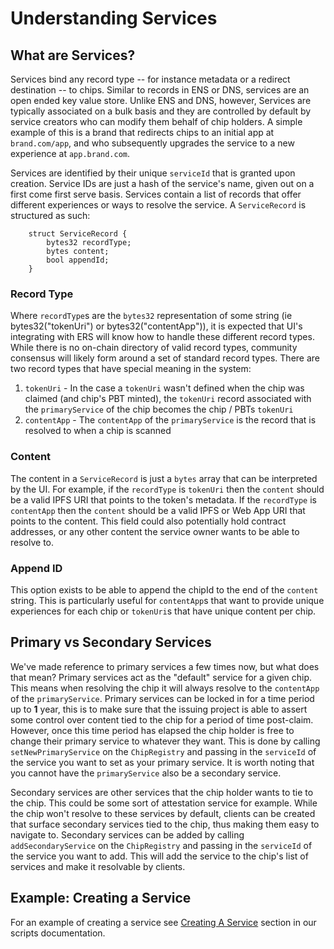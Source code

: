 # Understanding Services

## What are Services?
Services bind any record type -- for instance metadata or a redirect destination -- to chips. Similar to records in ENS or DNS, services are an open ended key value store. Unlike ENS and DNS, however, Services are typically associated on a bulk basis and they are controlled by default by service creators who can modify them behalf of chip holders. A simple example of this is a brand that redirects chips to an initial app at `brand.com/app`, and who subsequently upgrades the service to a new experience at `app.brand.com`.

Services are identified by their unique `serviceId` that is granted upon creation. Service IDs are just a hash of the service's name, given out on a first come first serve basis. Services contain a list of records that offer different experiences or ways to resolve the service. A `ServiceRecord` is structured as such:
```
    struct ServiceRecord {
        bytes32 recordType;
        bytes content;
        bool appendId;
    }
``` 
### Record Type
Where `recordType`s are the `bytes32` representation of some string (ie bytes32("tokenUri") or bytes32("contentApp")), it is expected that UI's integrating with ERS will know how to handle these different record types. While there is no on-chain directory of valid record types, community consensus will likely form around a set of standard record types. There are two record types that have special meaning in the system:
1. `tokenUri` - In the case a `tokenUri` wasn't defined when the chip was claimed (and chip's PBT minted), the `tokenUri` record associated with the `primaryService` of the chip becomes the chip / PBTs `tokenUri`
2. `contentApp` - The `contentApp` of the `primaryService` is the record that is resolved to when a chip is scanned

### Content
The content in a `ServiceRecord` is just a `bytes` array that can be interpreted by the UI. For example, if the `recordType` is `tokenUri` then the `content` should be a valid IPFS URI that points to the token's metadata. If the `recordType` is `contentApp` then the `content` should be a valid IPFS or Web App URI that points to the content. This field could also potentially hold contract addresses, or any other content the service owner wants to be able to resolve to.

### Append ID
This option exists to be able to append the chipId to the end of the `content` string. This is particularly useful for `contentApp`s that want to provide unique experiences for each chip or `tokenUri`s that have unique content per chip.

## Primary vs Secondary Services
We've made reference to primary services a few times now, but what does that mean? Primary services act as the "default" service for a given chip. This means when resolving the chip it will always resolve to the `contentApp` of the `primaryService`. Primary services can be locked in for a time period up to __1__ year, this is to make sure that the issuing project is able to assert some control over content tied to the chip for a period of time post-claim. However, once this time period has elapsed the chip holder is free to change their primary service to whatever they want. This is done by calling `setNewPrimaryService` on the `ChipRegistry` and passing in the `serviceId` of the service you want to set as your primary service. It is worth noting that you cannot have the `primaryService` also be a secondary service.

Secondary services are other services that the chip holder wants to tie to the chip. This could be some sort of attestation service for example. While the chip won't resolve to these services by default, clients can be created that surface secondary services tied to the chip, thus making them easy to navigate to. Secondary services can be added by calling `addSecondaryService` on the `ChipRegistry` and passing in the `serviceId` of the service you want to add. This will add the service to the chip's list of services and make it resolvable by clients.

## Example: Creating a Service
For an example of creating a service see [Creating A Service](../../scripts/create-service.md) section in our scripts documentation.
